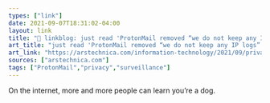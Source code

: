 ```yaml
---
types: ["link"]
date: 2021-09-07T18:31:02-04:00
layout: link
title: "🔗 linkblog: just read 'ProtonMail removed “we do not keep any IP logs” from its privacy policy | Ars Technica'"
art_title: "just read 'ProtonMail removed “we do not keep any IP logs” from its privacy policy | Ars Technica"
art_link: "https://arstechnica.com/information-technology/2021/09/privacy-focused-protonmail-provided-a-users-ip-address-to-authorities/"
sources: ["arstechnica.com"]
tags: ["ProtonMail","privacy","surveillance"]
---
```

On the internet, more and more people can learn you’re a dog.
